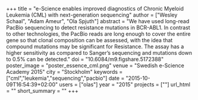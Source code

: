 +++
title = "e-Science enables improved diagnostics of Chronic Myeloid Leukemia (CML) with next-generation sequencing"
author = ["Wesley Schaal", "Adam Ameur", "Ola Spjuth"]
abstract = "We have used long-read PacBio sequencing to detect resistance mutations in BCR-ABL1. In contrast to other technologies, the PacBio reads are long enough to cover the entire gene so that clonal composition can be assessed, with the idea that compound mutations may be significant for Resistance. The assay has a higher sensitivity as compared to Sanger’s sequencing and mutations down to 0.5% can be detected."
doi = "10.6084/m9.figshare.5172388"
poster_image = "poster_essence_cml.png"
venue = "Swedish e-Science Academy 2015"
city = "Stockholm"
keywords = ["cml","leukemia","sequencing","pacbio"]
date = "2015-10-09T16:54:39+02:00"
users = ["olas"]
year = "2015"
projects = [""]
url_html = ""
short_summary = ""
+++

